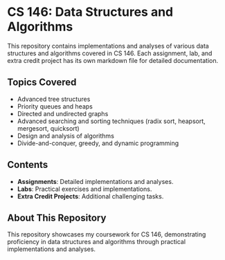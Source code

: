 # CS 146: Data Structures and Algorithms

This repository contains implementations and analyses of various data structures and algorithms covered in CS 146. Each assignment, lab, and extra credit project has its own markdown file for detailed documentation.

## Topics Covered

- Advanced tree structures
- Priority queues and heaps
- Directed and undirected graphs
- Advanced searching and sorting techniques (radix sort, heapsort, mergesort, quicksort)
- Design and analysis of algorithms
- Divide-and-conquer, greedy, and dynamic programming

## Contents

- **Assignments**: Detailed implementations and analyses.
- **Labs**: Practical exercises and implementations.
- **Extra Credit Projects**: Additional challenging tasks.

## About This Repository

This repository showcases my coursework for CS 146, demonstrating proficiency in data structures and algorithms through practical implementations and analyses.
